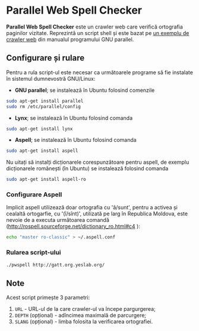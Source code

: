 Parallel Web Spell Checker
==========================

**Parallel Web Spell Checker** este un crawler web care verifică ortografia paginilor vizitate.
Reprezintă un script shell și este bazat pe [un exemplu de crawler web](https://www.gnu.org/software/parallel/man.html#example__breadth_first_parallel_web_crawler_mirrorer) din manualul programului GNU parallel.

Configurare și rulare
---------------------

Pentru a rula script-ul este necesar ca următoarele programe să fie instalate în sistemul dumnevostră GNU/Linux:

* **GNU parallel**; se instalează în Ubuntu folosind comenzile

```sh
sudo apt-get install parallel
sudo rm /etc/parallel/config
```
* **Lynx**; se instalează în Ubuntu folosind comanda

```sh
sudo apt-get install lynx
```
* **Aspell**; se instalează în Ubuntu folosind comanda

```sh
sudo apt-get install aspell   
```
Nu uitați să instalți dicționarele corespunzătoare pentru aspell, de exemplu dicționarele românești (în Ubuntu) se instalează folosind comanda

```sh 
sudo apt-get install aspell-ro
```

### Configurare Aspell

Implicit aspell utilizează doar ortografia cu 'â/sunt', pentru a activea și cealaltă ortogarfie, cu '(î/sînt)', utilizată pe larg în Republica Moldova, este nevoie de a executa următoarea comandă (http://rospell.sourceforge.net/dictionary_ro.html#c4 ): 

```sh
echo "master ro-classic" > ~/.aspell.conf
```

### Rularea script-ului
```sh
./pwspell http://gatt.org.yeslab.org/
```

Note
-----

Acest script primește 3 parametri:

1. `URL` - URL-ul de la care crawler-ul va începe pargurgerea;
2. `DEPTH` (opțional) - adîncimea maximală de parcurgere;
3. `SLANG` (opțional) - limba folosita la verificarea ortografiei.

